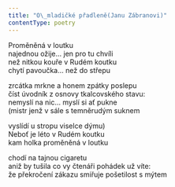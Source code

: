 ```yaml
---
title: "O\_mladičké přadleně(Janu Zábranovi)"
contentType: poetry
---
```


<section>

Proměněná v loutku  
najednou ožije… jen pro tu chvíli  
než nitkou kouře v Rudém koutku  
chytí pavoučka… než do střepu

</section>

<section>

zrcátka mrkne a honem zpátky poslepu  
číst úvodník z osnovy tkalcovského stavu:  
nemyslí na nic… myslí si ať pukne  
(mistr jenž v sále s temněrudým suknem

</section>

<section>

vyslídí u stropu viselce dýmu)  
Neboť je léto v Rudém koutku  
kam holka proměněná v loutku

</section>

<section>

chodí na tajnou cigaretu  
aniž by tušila co vy čtenáři pohádek už víte:  
že překročení zákazu smiřuje pošetilost s mýtem

</section>
